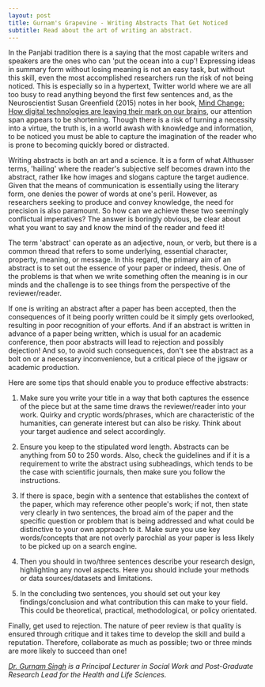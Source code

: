```yaml
---
layout: post
title: Gurnam's Grapevine - Writing Abstracts That Get Noticed
subtitle: Read about the art of writing an abstract.
---
```


In the Panjabi tradition there is a saying that the most capable writers and speakers are the ones who can 'put the ocean into a cup'! Expressing ideas in summary form without losing meaning is not an easy task, but without this skill, even the most accomplished researchers run the risk of not being noticed. This is especially so in a hypertext, Twitter world where we are all too busy to read anything beyond the first few sentences and, as the Neuroscientist Susan Greenfield (2015) notes in her book, [Mind Change: How digital technologies are leaving their mark on our brains](https://www.amazon.co.uk/dp/B00JWV160G/ref=dp-kindle-redirect?_encoding=UTF8&btkr=1), our attention span appears to be shortening. Though there is a risk of turning a necessity into a virtue, the truth is, in a world awash with knowledge and information, to be noticed you must be able to capture the imagination of the reader who is prone to becoming quickly bored or distracted.

Writing abstracts is both an art and a science. It is a form of what Althusser terms, 'hailing' where the reader's subjective self becomes drawn into the abstract, rather like how images and slogans capture the target audience.  Given that the means of communication is essentially using the literary form, one denies the power of words at one's peril. However, as researchers seeking to produce and convey knowledge, the need for precision is also paramount. So how can we achieve these two seemingly conflictual imperatives? The answer is boringly obvious, be clear about what you want to say and know the mind of the reader and feed it!

The term 'abstract' can operate as an adjective, noun, or verb, but there is a common thread that refers to some underlying, essential character, property, meaning, or message. In this regard, the primary aim of an abstract is to set out the essence of your paper or indeed, thesis. One of the problems is that when we write something often the meaning is in our minds and the challenge is to see things from the perspective of the reviewer/reader.

If one is writing an abstract after a paper has been accepted, then the consequences of it being poorly written could be it simply gets overlooked, resulting in poor recognition of your efforts. And if an abstract is written in advance of a paper being written, which is usual for an academic conference, then poor abstracts will lead to rejection and possibly dejection! And so, to avoid such consequences, don't see the abstract as a bolt on or a necessary inconvenience, but a critical piece of the jigsaw or academic production.

Here are some tips that should enable you to produce effective abstracts:

1.	Make sure you write your title in a way that both captures the essence of the piece but at the same time draws the reviewer/reader into your work. Quirky and cryptic words/phrases, which are characteristic of the humanities, can generate interest but can also be risky. Think about your target audience and select accordingly.

2.	Ensure you keep to the stipulated word length. Abstracts can be anything from 50 to 250 words. Also, check the guidelines and if it is a requirement to write the abstract using subheadings, which tends to be the case with scientific journals, then make sure you follow the instructions.

3.	If there is space, begin with a sentence that establishes the context of the paper, which may reference other people's work; if not, then state very clearly in two sentences, the broad aim of the paper and the specific question or problem that is being addressed and what could be distinctive to your own approach to it. Make sure you use key words/concepts that are not overly parochial as your paper is less likely to be picked up on a search engine.

4.	Then you should in two/three sentences describe your research design, highlighting any novel aspects. Here you should include your methods or data sources/datasets and limitations.

5.	In the concluding two sentences, you should set out your key findings/conclusion and what contribution this can make to your field. This could be theoretical, practical, methodological, or policy orientated.

Finally, get used to rejection. The nature of peer review is that quality is ensured through critique and it takes time to develop the skill and build a reputation. Therefore, collaborate as much as possible; two or three minds are more likely to succeed than one!

*[Dr. Gurnam Singh](http://www.coventry.ac.uk/research/research-directories/researchers/gurnam-singh/) is a Principal Lecturer in Social Work and Post-Graduate Research Lead for the Health and Life Sciences.*
